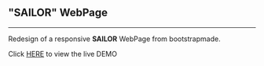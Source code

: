 ## "SAILOR" WebPage

---

Redesign of a responsive **SAILOR** WebPage from bootstrapmade.

Click [HERE](https://rouhi438.github.io/RemadeLayouts/Sailor) to view the live DEMO
